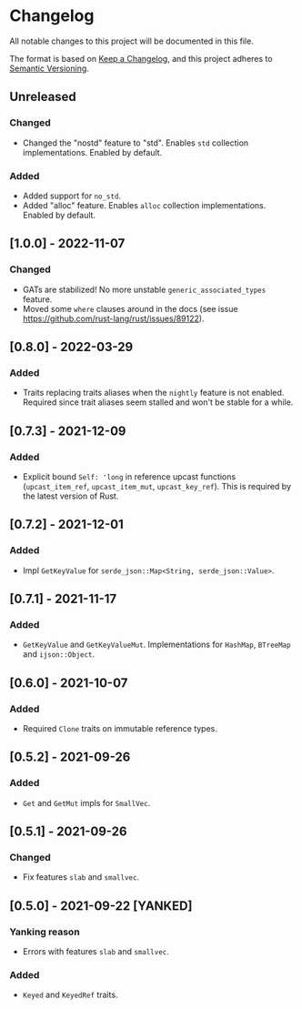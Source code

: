 # Changelog

All notable changes to this project will be documented in this file.

The format is based on [Keep a Changelog](https://keepachangelog.com/en/1.0.0/),
and this project adheres to [Semantic Versioning](https://semver.org/spec/v2.0.0.html).

## Unreleased
### Changed
- Changed the "nostd" feature to "std". Enables `std` collection implementations.
  Enabled by default.

### Added
- Added support for `no_std`.
- Added "alloc" feature. Enables `alloc` collection implementations.
  Enabled by default.

## [1.0.0] - 2022-11-07
### Changed
- GATs are stabilized! No more unstable `generic_associated_types` feature.
- Moved some `where` clauses around in the docs (see issue <https://github.com/rust-lang/rust/issues/89122>).

## [0.8.0] - 2022-03-29
### Added
- Traits replacing traits aliases when the `nightly` feature is not enabled.
  Required since trait aliases seem stalled and won't be stable for a while.

## [0.7.3] - 2021-12-09
### Added
- Explicit bound `Self: 'long` in reference upcast functions (`upcast_item_ref`, `upcast_item_mut`, `upcast_key_ref`).
  This is required by the latest version of Rust.

## [0.7.2] - 2021-12-01
### Added
- Impl `GetKeyValue` for `serde_json::Map<String, serde_json::Value>`.

## [0.7.1] - 2021-11-17
### Added 
- `GetKeyValue` and `GetKeyValueMut`.
  Implementations for `HashMap`, `BTreeMap` and `ijson::Object`.

## [0.6.0] - 2021-10-07
### Added 
- Required `Clone` traits on immutable reference types.

## [0.5.2] - 2021-09-26
### Added
- `Get` and `GetMut` impls for `SmallVec`.

## [0.5.1] - 2021-09-26
### Changed
- Fix features `slab` and `smallvec`.

## [0.5.0] - 2021-09-22 [YANKED]
### Yanking reason
- Errors with features `slab` and `smallvec`.

### Added 
- `Keyed` and `KeyedRef` traits.